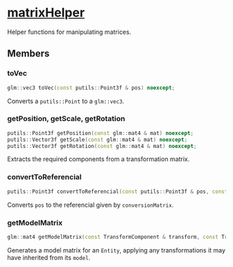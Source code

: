 # [matrixHelper](matrixHelper.hpp)

Helper functions for manipulating matrices.

## Members

### toVec

```cpp
glm::vec3 toVec(const putils::Point3f & pos) noexcept;
```

Converts a `putils::Point` to a `glm::vec3`.

### getPosition, getScale, getRotation

```cpp
putils::Point3f getPosition(const glm::mat4 & mat) noexcept;
putils::Vector3f getScale(const glm::mat4 & mat) noexcept;
putils::Vector3f getRotation(const glm::mat4 & mat) noexcept;
```

Extracts the required components from a transformation matrix.

### convertToReferencial

```cpp
putils::Point3f convertToReferencial(const putils::Point3f & pos, const glm::mat4 & conversionMatrix) noexcept;
```

Converts `pos` to the referencial given by `conversionMatrix`.

### getModelMatrix

```cpp
glm::mat4 getModelMatrix(const TransformComponent & transform, const TransformComponent * model) noexcept;
```

Generates a model matrix for an `Entity`, applying any transformations it may have inherited from its `model`.